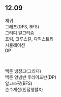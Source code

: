 ## 12.09
재귀<br>
그래프(DFS, BFS)<br>
그리디 알고리즘<br>
프림, 크루스칼, 다익스트라<br>
시뮬레이션<br>
DP<br>
<br><br>

백준 냉장고(그리디)<br>
백준 양념반 후라이드반(DP)<br>
알고스팟(BFS)<br>
촌수계산(인접행렬X)<br>
